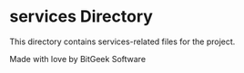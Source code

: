 # services Directory

This directory contains services-related files for the project.

Made with love by BitGeek Software
